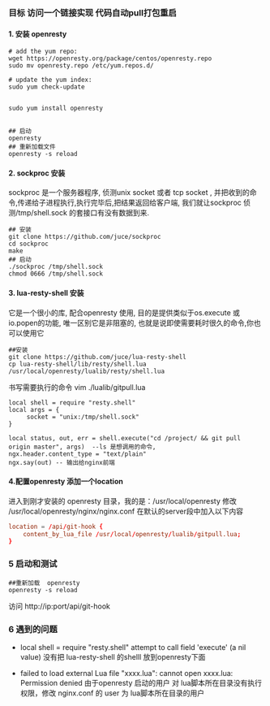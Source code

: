 ###   目标 访问一个链接实现 代码自动pull打包重启


#### 1. 安装  openresty  
```shell
# add the yum repo:
wget https://openresty.org/package/centos/openresty.repo
sudo mv openresty.repo /etc/yum.repos.d/

# update the yum index:
sudo yum check-update


sudo yum install openresty


## 启动
openresty 
## 重新加载文件
openresty -s reload

```

#### 2. sockproc 安装

sockproc 是一个服务器程序, 侦测unix socket 或者 tcp socket , 并把收到的命令,传递给子进程执行,执行完毕后,把结果返回给客户端, 我们就让sockproc 侦测/tmp/shell.sock 的套接口有没有数据到来.
```shell
## 安装
git clone https://github.com/juce/sockproc
cd sockproc
make
## 启动
./sockproc /tmp/shell.sock
chmod 0666 /tmp/shell.sock

```

#### 3. lua-resty-shell 安装
它是一个很小的库, 配合openresty 使用, 目的是提供类似于os.execute 或io.popen的功能, 唯一区别它是非阻塞的, 也就是说即使需要耗时很久的命令,你也可以使用它

```shell
##安装
git clone https://github.com/juce/lua-resty-shell
cp lua-resty-shell/lib/resty/shell.lua   /usr/local/openresty/lualib/resty/shell.lua

```
书写需要执行的命令
vim ./lualib/gitpull.lua
```shell
local shell = require "resty.shell"
local args = {
     socket = "unix:/tmp/shell.sock"
}

local status, out, err = shell.execute("cd /project/ && git pull origin master", args)  --ls 是想调用的命令,
ngx.header.content_type = "text/plain"
ngx.say(out) -- 输出给nginx前端
```
#### 4.配置openresty 添加一个location
进入到刚才安装的 openresty 目录，我的是：/usr/local/openresty
修改 /usr/local/openresty/nginx/nginx.conf 在默认的server段中加入以下内容



```conf
location = /api/git-hook {
	content_by_lua_file /usr/local/openresty/lualib/gitpull.lua;
}
```

### 5 启动和测试
```shell
##重新加载  openresty 
openresty -s reload

```

访问   http://ip:port/api/git-hook


### 6 遇到的问题
 - local shell = require "resty.shell"  attempt to call field 'execute' (a nil value)
 没有把 lua-resty-shell 的shelll 放到openresty下面

 - failed to load external Lua file "xxxx.lua": cannot open xxxx.lua: Permission denied
 由于openresty 启动的用户  对  lua脚本所在目录没有执行权限，修改 nginx.conf  的 user 为 lua脚本所在目录的用户
